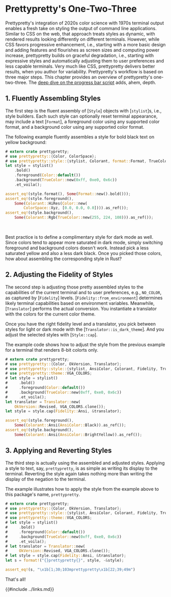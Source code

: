 # Prettypretty's One-Two-Three

Prettypretty's integration of 2020s color science with 1970s terminal output
enables a fresh take on styling the output of command line applications. Similar
to CSS on the web, that approach treats styles as dynamic, with rendered results
looking differently on different terminals. However, while CSS favors
progressive enhancement, i.e., starting with a more basic design and adding
features and flourishes as screen sizes and computing power increase,
prettypretty builds on graceful degradation, i.e., starting with expressive
styles and automatically adjusting them to user preferences and less capable
terminals. Very much like CSS, prettypretty delivers better results, when you
author for variability. Prettypretty's workflow is based on three major steps.
This chapter provides an overview of prettypretty's one-two-three. The [deep
dive on the progress bar script](../deepdive/progressbar.md) adds, ahem, depth.


## 1. Fluently Assembling Styles

The first step is the fluent assembly of [`Style`] objects with [`stylist`]s,
i.e., style builders. Each such style can optionally reset terminal appearance,
may include a text [`Format`], a foreground color using any supported color
format, and a background color using any supported color format.

The following example fluently assembles a style for bold black text on yellow
background:

```rust
# extern crate prettypretty;
# use prettypretty::{Color, ColorSpace};
# use prettypretty::style::{stylist, Colorant, format::Format, TrueColor};
let style = stylist()
    .bold()
    .foreground(Color::default())
    .background(TrueColor::new(0xff, 0xe0, 0x6c))
    .et_voila();

assert_eq!(style.format(), Some(Format::new().bold()));
assert_eq!(style.foreground(),
    Some(Colorant::HiRes(Color::new(
        ColorSpace::Xyz, [0.0, 0.0, 0.0]))).as_ref());
assert_eq!(style.background(),
    Some(Colorant::Rgb(TrueColor::new(255, 224, 108))).as_ref());
```
<div class=color-swatch>
<div style="background-color: color(xyz 0 0 0);"></div>
<div style="background-color: #ffe06c;"></div>
</div>
<br>

Best practice is to define a complimentary style for dark mode as well. Since
colors tend to appear more saturated in dark mode, simply switching foreground
and background colors doesn't work. Instead pick a less saturated yellow and
also a less dark black. Once you picked those colors, how about assembling the
corresponding style in Rust?


## 2. Adjusting the Fidelity of Styles

The second step is adjusting those pretty assembled styles to the capabilities
of the current terminal and to user preferences, e.g., `NO_COLOR`, as captured
by [`Fidelity`] levels. [`Fidelity::from_environment`] determines likely
terminal capabilities based on environment variables. Meanwhile, [`Translator`]
performs the actual conversion. You instantiate a translator with the colors for
the current color theme.

Once you have the right fidelity level and a translator, you pick between
styles for light or dark mode with the [`Translator::is_dark_theme`]. And you
adjust the selected styles with [`Style::cap`].

The example code shows how to adjust the style from the previous example for a
terminal that renders 8-bit colorts only.

```rust
# extern crate prettypretty;
# use prettypretty::{Color, OkVersion, Translator};
# use prettypretty::style::{stylist, AnsiColor, Colorant, Fidelity, TrueColor};
# use prettypretty::theme::VGA_COLORS;
# let style = stylist()
#     .bold()
#     .foreground(Color::default())
#     .background(TrueColor::new(0xff, 0xe0, 0x6c))
#     .et_voila();
let translator = Translator::new(
    OkVersion::Revised, VGA_COLORS.clone());
let style = style.cap(Fidelity::Ansi, &translator);

assert_eq!(style.foreground(),
    Some(Colorant::Ansi(AnsiColor::Black)).as_ref());
assert_eq!(style.background(),
    Some(Colorant::Ansi(AnsiColor::BrightYellow)).as_ref());
```
<div class=color-swatch>
<div style="background-color: rgb(0 0 0);"></div>
<div style="background-color: rgb(255 255 85);"></div>
</div>


## 3. Applying and Reverting Styles

The third step is actually using the assembled and adjusted styles. Applying a
style to text, say, `prettypretty`, is as simple as writing its display to the
terminal. Reverting the style again takes nothing more than writing the display
of the negation to the terminal.

The example illustrates how to apply the style from the example above to this
package's name, `prettypretty`.

```rust
# extern crate prettypretty;
# use prettypretty::{Color, OkVersion, Translator};
# use prettypretty::style::{stylist, AnsiColor, Colorant, Fidelity, TrueColor};
# use prettypretty::theme::VGA_COLORS;
# let style = stylist()
#     .bold()
#     .foreground(Color::default())
#     .background(TrueColor::new(0xff, 0xe0, 0x6c))
#     .et_voila();
# let translator = Translator::new(
#     OkVersion::Revised, VGA_COLORS.clone());
# let style = style.cap(Fidelity::Ansi, &translator);
let s = format!("{}prettypretty{}", style, -&style);

assert_eq!(s, "\x1b[1;30;103mprettypretty\x1b[22;39;49m")
```

That's all!


{{#include ../links.md}}
